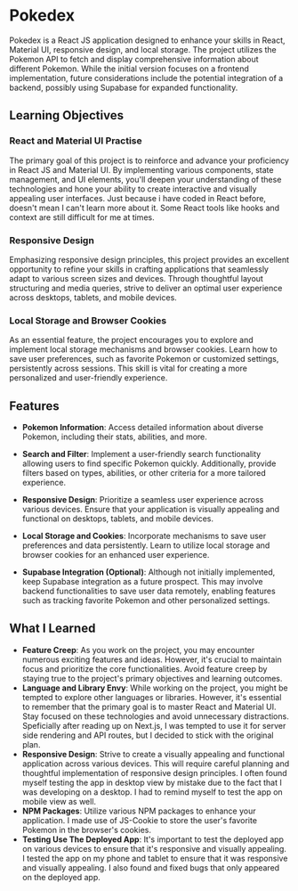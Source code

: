 # Pokedex

Pokedex is a React JS application designed to enhance your skills in React, Material UI, responsive design, and local storage. The project utilizes the Pokemon API to fetch and display comprehensive information about different Pokemon. While the initial version focuses on a frontend implementation, future considerations include the potential integration of a backend, possibly using Supabase for expanded functionality.

## Learning Objectives

### React and Material UI Practise
The primary goal of this project is to reinforce and advance your proficiency in React JS and Material UI. By implementing various components, state management, and UI elements, you'll deepen your understanding of these technologies and hone your ability to create interactive and visually appealing user interfaces. Just because i have coded in React before, doesn't mean I can't learn more about it. Some React tools like hooks and context are still difficult for me at times.

### Responsive Design
Emphasizing responsive design principles, this project provides an excellent opportunity to refine your skills in crafting applications that seamlessly adapt to various screen sizes and devices. Through thoughtful layout structuring and media queries, strive to deliver an optimal user experience across desktops, tablets, and mobile devices.

### Local Storage and Browser Cookies
As an essential feature, the project encourages you to explore and implement local storage mechanisms and browser cookies. Learn how to save user preferences, such as favorite Pokemon or customized settings, persistently across sessions. This skill is vital for creating a more personalized and user-friendly experience.

## Features

- **Pokemon Information**: Access detailed information about diverse Pokemon, including their stats, abilities, and more.

- **Search and Filter**: Implement a user-friendly search functionality allowing users to find specific Pokemon quickly. Additionally, provide filters based on types, abilities, or other criteria for a more tailored experience.

- **Responsive Design**: Prioritize a seamless user experience across various devices. Ensure that your application is visually appealing and functional on desktops, tablets, and mobile devices.

- **Local Storage and Cookies**: Incorporate mechanisms to save user preferences and data persistently. Learn to utilize local storage and browser cookies for an enhanced user experience.

- **Supabase Integration (Optional)**: Although not initially implemented, keep Supabase integration as a future prospect. This may involve backend functionalities to save user data remotely, enabling features such as tracking favorite Pokemon and other personalized settings.

## What I Learned

- **Feature Creep**: As you work on the project, you may encounter numerous exciting features and ideas. However, it's crucial to maintain focus and prioritize the core functionalities. Avoid feature creep by staying true to the project's primary objectives and learning outcomes.
- **Language and Library Envy**: While working on the project, you might be tempted to explore other languages or libraries. However, it's essential to remember that the primary goal is to master React and Material UI. Stay focused on these technologies and avoid unnecessary distractions. Speficially after reading up on Next.js, I was tempted to use it for server side rendering and API routes, but I decided to stick with the original plan.
- **Responsive Design**: Strive to create a visually appealing and functional application across various devices. This will require careful planning and thoughtful implementation of responsive design principles. I often found myself testing the app in desktop view by mistake due to the fact that I was developing on a desktop. I had to remind myself to test the app on mobile view as well.
- **NPM Packages**: Utilize various NPM packages to enhance your application. I made use of JS-Cookie to store the user's favorite Pokemon in the browser's cookies.
- **Testing Use The Deployed App**: It's important to test the deployed app on various devices to ensure that it's responsive and visually appealing. I tested the app on my phone and tablet to ensure that it was responsive and visually appealing. I also found and fixed bugs that only appeared on the deployed app.
